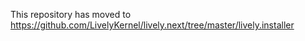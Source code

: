 This repository has moved to https://github.com/LivelyKernel/lively.next/tree/master/lively.installer
